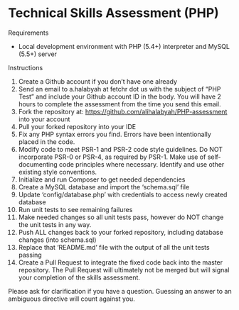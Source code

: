 Technical Skills Assessment (PHP)
=================================

Requirements

* Local development environment with PHP (5.4+) interpreter and MySQL (5.5+) server

Instructions

1. Create a Github account if you don’t have one already
2. Send an email to a.halabyah at fetchr dot us with the subject of “PHP Test” and include your Github 
   account ID in the body. You will have 2 hours to complete the assessment from the time you send this email.
3. Fork the repository at: https://github.com/alihalabyah/PHP-assessment into your account
4. Pull your forked repository into your IDE
5. Fix any PHP syntax errors you find. Errors have been intentionally placed in the code.
6. Modify code to meet PSR-1 and PSR-2 code style guidelines. Do NOT incorporate PSR-0 or PSR-4, as required by PSR-1. 
   Make use of self-documenting code principles where necessary. Identify and use other existing style conventions.
7. Initialize and run Composer to get needed dependencies
8. Create a MySQL database and import the ‘schema.sql’ file
9. Update ‘config/database.php’ with credentials to access newly created database
10. Run unit tests to see remaining failures
11. Make needed changes so all unit tests pass, however do NOT change the unit tests in any way.
12. Push ALL changes back to your forked repository, including database changes (into schema.sql)
13. Replace that ‘README.md’ file with the output of all the unit tests passing
14. Create a Pull Request to integrate the fixed code back into the master repository. The Pull Request will ultimately 
    not be merged but will signal your completion of the skills assessment.

Please ask for clarification if you have a question. Guessing an answer to an ambiguous directive will count against you.
